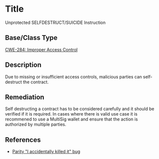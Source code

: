# Title 
Unprotected SELFDESTRUCT/SUICIDE Instruction

## Base/Class Type
[CWE-284: Improper Access Control](https://cwe.mitre.org/data/definitions/284.html)

## Description 

Due to missing or insufficient access controls, malicious parties can self-destruct the contract.

## Remediation

Self destructing a contract has to be considered carefully and it should be verified if it is required. In cases where there is valid use case it is recommened to use a MultiSig wallet and ensure that the action is authorized by multiple parties.

## References 
- [Parity "I accidentally killed it" bug](https://www.parity.io/a-postmortem-on-the-parity-multi-sig-library-self-destruct/)
